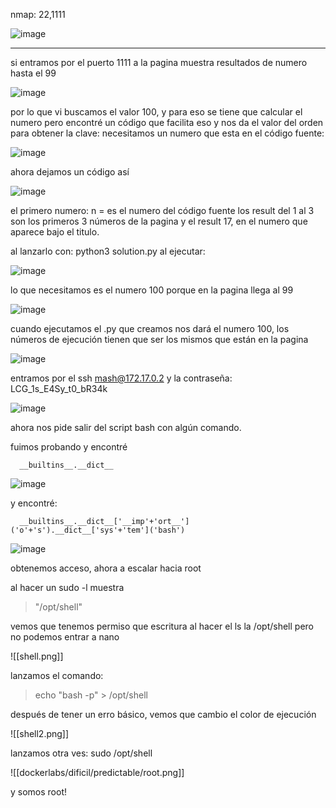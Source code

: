 nmap: 22,1111

![image](https://github.com/user-attachments/assets/0c11c818-e3ca-405a-87e7-5051cb6da1cf)

---
si entramos por el puerto 1111 a la pagina muestra resultados de numero hasta el 99

![image](https://github.com/user-attachments/assets/4d0d9e32-9140-480a-89cc-00773291bede)

por lo que vi buscamos el valor 100, y para eso se tiene que calcular el numero pero encontré un código que facilita eso y nos da el valor del orden para obtener la clave:
necesitamos un numero que esta en el código fuente:

![image](https://github.com/user-attachments/assets/c8a999b9-28d1-4422-affe-3d24ca6c376e)

ahora dejamos un código así

![image](https://github.com/user-attachments/assets/411c6483-8afe-45e2-b9ba-1dbb37d8fd19)

el primero numero:
n = es el numero del código fuente
los result del 1 al 3 son los primeros 3 números de la pagina
y el result 17, en el numero que aparece bajo el titulo. 

al lanzarlo con: python3 solution.py
al ejecutar:

![image](https://github.com/user-attachments/assets/1e8d9675-8823-4ede-beb2-8177460e73eb)

lo que necesitamos es el numero 100 porque en la pagina llega al 99

![image](https://github.com/user-attachments/assets/647811d7-3cad-4ce9-926e-14ea0c24922d)

cuando ejecutamos el .py que creamos nos dará el numero 100, los números de ejecución tienen que ser los mismos que están en la pagina 

![image](https://github.com/user-attachments/assets/4bef0f3d-8219-4ff8-ba2a-3972c805ad77)

entramos por el ssh mash@172.17.0.2 y la contraseña: LCG_1s_E4Sy_t0_bR34k

![image](https://github.com/user-attachments/assets/d05d2486-b1c8-4e45-9aec-4cc0587f0e9a)

ahora nos pide salir del script bash con algún comando.

fuimos probando y encontré

      __builtins__.__dict__

![image](https://github.com/user-attachments/assets/d8e04296-5c87-42a4-af52-f032be448094)

y encontré: 

      __builtins__.__dict__['__imp'+'ort__']('o'+'s').__dict__['sys'+'tem']('bash')

![image](https://github.com/user-attachments/assets/905a06e0-d187-4692-9f69-400d7618c45b)

obtenemos acceso, ahora a escalar hacia root

al hacer un sudo -l muestra 
> "/opt/shell"

vemos que tenemos permiso que escritura al hacer el ls la /opt/shell
pero no podemos entrar a nano

![[shell.png]]

lanzamos el comando:

>echo "bash -p" > /opt/shell

después de tener un erro básico, vemos que cambio el color de ejecución

![[shell2.png]]

lanzamos otra ves: sudo /opt/shell

![[dockerlabs/dificil/predictable/root.png]]

y somos root!

